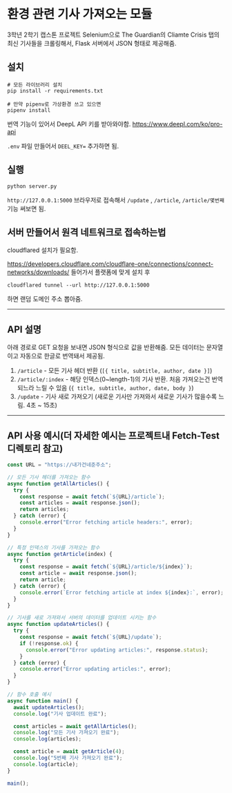 # 환경 관련 기사 가져오는 모듈

3학년 2학기 캡스톤 프로젝트
Selenium으로 The Guardian의 Cliamte Crisis 탭의 최신 기사들을 크롤링해서,
Flask 서버에서 JSON 형태로 제공해줌.

## 설치

```shell
# 모든 라이브러리 설치
pip install -r requirements.txt

# 만약 pipenv로 가상환경 쓰고 있으면
pipenv install
```

번역 기능이 있어서 DeepL API 키를 받아와야함.
https://www.deepl.com/ko/pro-api

`.env` 파일 만들어서 `DEEL_KEY=` 추가하면 됨.

## 실행

```shell
python server.py
```

`http://127.0.0.1:5000` 브라우저로 접속해서
`/update` , `/article`, `/article/몇번째`
기능 써보면 됨.

## 서버 만들어서 원격 네트워크로 접속하는법

cloudflared 설치가 필요함.

https://developers.cloudflare.com/cloudflare-one/connections/connect-networks/downloads/
들어가서 플랫폼에 맞게 설치 후

```shell
cloudflared tunnel --url http://127.0.0.1:5000
```

하면 랜덤 도메인 주소 뽑아줌.

---

## API 설명

아래 경로로 GET 요청을 보내면 JSON 형식으로 값을 반환해줌.
모든 데이터는 문자열이고 자동으로 한글로 번역돼서 제공됨.

1. `/article` - 모든 기사 헤더 반환 (`[{ title, subtitle, author, date }]`)
2. `/article/:index` - 해당 인덱스(0~length-1)의 기사 반환. 처음 가져오는건 번역되느라 느릴 수 있음 (`{ title, subtitle, author, date, body }`)
3. `/update` - 기사 새로 가져오기 (새로운 기사만 가져와서 새로운 기사가 많을수록 느림. 4초 ~ 15초)

---

## API 사용 예시(더 자세한 예시는 프로젝트내 Fetch-Test 디렉토리 참고)

```javascript
const URL = "https://내가건네준주소";

// 모든 기사 헤더를 가져오는 함수
async function getAllArticles() {
  try {
    const response = await fetch(`${URL}/article`);
    const articles = await response.json();
    return articles;
  } catch (error) {
    console.error("Error fetching article headers:", error);
  }
}

// 특정 인덱스의 기사를 가져오는 함수
async function getArticle(index) {
  try {
    const response = await fetch(`${URL}/article/${index}`);
    const article = await response.json();
    return article;
  } catch (error) {
    console.error(`Error fetching article at index ${index}:`, error);
  }
}

// 기사를 새로 가져와서 서버의 데이터를 업데이트 시키는 함수
async function updateArticles() {
  try {
    const response = await fetch(`${URL}/update`);
    if (!response.ok) {
      console.error("Error updating articles:", response.status);
    }
  } catch (error) {
    console.error("Error updating articles:", error);
  }
}

// 함수 호출 예시
async function main() {
  await updateArticles();
  console.log("기사 업데이트 완료");

  const articles = await getAllArticles();
  console.log("모든 기사 가져오기 완료");
  console.log(articles);

  const article = await getArticle(4);
  console.log("5번째 기사 가져오기 완료");
  console.log(article);
}

main();
```
